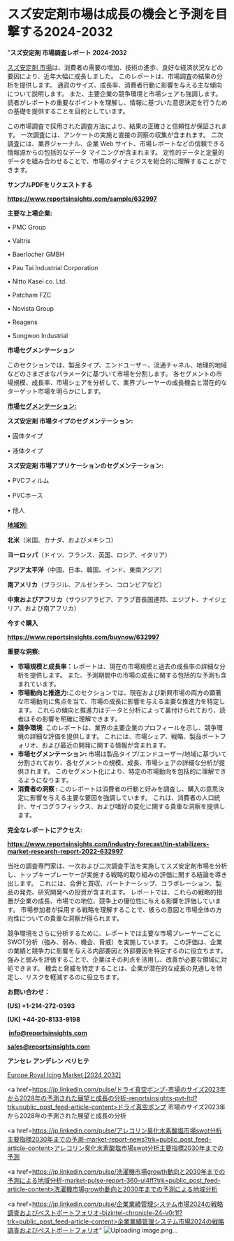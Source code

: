 # スズ安定剤市場は成長の機会と予測を目撃する2024-2032

"<strong>スズ安定剤 市場調査レポート 2024-2032</strong>

<a href=https://www.reportsinsights.com/sample/632997>スズ安定剤 市場</a>は、消費者の需要の増加、技術の進歩、良好な経済状況などの要因により、近年大幅に成長しました。 このレポートは、市場調査の結果の分析を提供します。 通貨のサイズ、成長率、消費者行動に影響を与える主な傾向について説明します。 また、主要企業の競争環境と市場シェアも強調します。 読者がレポートの重要なポイントを理解し、情報に基づいた意思決定を行うための基礎を提供することを目的としています。

この市場調査で採用された調査方法により、結果の正確さと信頼性が保証されます。 一次調査には、アンケートの実施と直接の洞察の収集が含まれます。 二次調査には、業界ジャーナル、企業 Web サイト、市場レポートなどの信頼できる情報源からの包括的なデータ マイニングが含まれます。 定性的データと定量的データを組み合わせることで、市場のダイナミクスを総合的に理解することができます。

<strong><b>サンプルPDFをリクエストする</b></strong>

<a href=https://www.reportsinsights.com/sample/632997><strong><u>https://www.reportsinsights.com/sample/632997</u></strong></a>

<strong>主要な上場企業:</strong>

• PMC Group

• Valtris

• Baerlocher GMBH

• Pau Tai Industrial Corporation

• Nitto Kasei co. Ltd.

• Patcham FZC

• Novista Group

• Reagens

• Songwon Industrial

<strong>市場セグメンテーション</strong>

このセクションでは、製品タイプ、エンドユーザー、流通チャネル、地理的地域などのさまざまなパラメータに基づいて市場を分割します。 各セグメントの市場規模、成長率、市場シェアを分析して、業界プレーヤーの成長機会と潜在的なターゲット市場を明らかにします。

<strong><u>市場セグメンテーション</u></strong><strong><u>:</u></strong>

<strong>スズ安定剤 市場タイプのセグメンテーション:</strong>

• 固体タイプ

• 液体タイプ

<strong>スズ安定剤 市場アプリケーションのセグメンテーション:</strong>

• PVCフィルム

• PVCホース

• 他人

<strong><u>地域別</u></strong><strong><u>:</u></strong>

<strong>北米</strong>（米国、カナダ、およびメキシコ）

<strong>ヨーロッパ</strong>（ドイツ、フランス、英国、ロシア、イタリア）

<strong>アジア太平洋</strong>（中国、日本、韓国、インド、東南アジア）

<strong>南アメリカ</strong>（ブラジル、アルゼンチン、コロンビアなど）

<strong>中東およびアフリカ</strong>（サウジアラビア、アラブ首長国連邦、エジプト、ナイジェリア、および南アフリカ）

<strong>今すぐ購入</strong>

<a href=https://www.reportsinsights.com/buynow/632997><strong><u>https://www.reportsinsights.com/buynow/632997</u></strong></a>

<strong>重要な洞察:</strong>
<ul>
  <li><strong>市場規模と成長率：</strong>レポートは、現在の市場規模と過去の成長率の詳細な分析を提供します。 また、予測期間中の市場の成長に関する包括的な予測も含まれています。</li>
  <li><strong>市場動向と推進力:</strong>このセクションでは、現在および新興市場の両方の顕著な市場動向に焦点を当て、市場の成長に影響を与える主要な推進力を特定します。 これらの傾向と推進力はデータと分析によって裏付けられており、読者はその影響を明確に理解できます。</li>
  <li><strong>競争環境</strong>: このレポートは、業界の主要企業のプロフィールを示し、競争環境の詳細な評価を提供します。 これには、市場シェア、戦略、製品ポートフォリオ、および最近の開発に関する情報が含まれます。</li>
  <li><strong>市場セグメンテーション: </strong>市場は製品タイプ/エンドユーザー/地域に基づいて分割されており、各セグメントの規模、成長、市場シェアの詳細な分析が提供されます。 このセグメント化により、特定の市場動向を包括的に理解できるようになります。</li>
  <li><strong>消費者の洞察 : </strong>このレポートは消費者の行動と好みを調査し、購入の意思決定に影響を与える主要な要因を強調しています。 これは、消費者の人口統計、サイコグラフィックス、および嗜好の変化に関する貴重な洞察を提供します。</li>
</ul>
<strong>完全なレポートにアクセス:</strong>

<a href=https://www.reportsinsights.com/industry-forecast/tin-stabilizers-market-research-report-2022-632997><strong><u><b>https://www.reportsinsights.com/industry-forecast/tin-stabilizers-market-research-report-2022-632997</b></u></strong></a>

当社の調査専門家は、一次および二次調査手法を実施してスズ安定剤市場を分析し、トップキープレーヤーが実施する戦略的取り組みの評価に関する結論を導き出します。 これには、合併と買収、パートナーシップ、コラボレーション、製品の発売、研究開発への投資が含まれます。 レポートでは、これらの戦略的措置が企業の成長、市場での地位、競争上の優位性に与える影響を評価しています。 市場参加者が採用する戦略を理解することで、彼らの意図と市場全体の方向性についての貴重な洞察が得られます。

競争環境をさらに分析するために、レポートでは主要な市場プレーヤーごとにSWOT分析（強み、弱み、機会、脅威）を実施しています。 この評価は、企業の業績と競争力に影響を与える内部要因と外部要因を特定するのに役立ちます。 強みと弱みを評価することで、企業はその利点を活用し、改善が必要な領域に対処できます。 機会と脅威を特定することは、企業が潜在的な成長の見通しを特定し、リスクを軽減するのに役立ちます。

<strong>お問い合わせ：</strong>

<strong>(US) +1-214-272-0393</strong>

<strong>(UK) +44-20-8133-9198</strong>

<strong> </strong><a href=info@reportsinsights.com><strong><u>info@reportsinsights.com</u></strong></a>

<a href=sales@reportsinsights.com><strong><u>sales@reportsinsights.com</u></strong></a>

<strong>アンセレ アンデレン ベリヒテ</strong>

<a href=https://www.linkedin.com/pulse/europe-royal-icing-markets-trends-growth-mdmef/>Europe Royal Icing Market [2024 2032]</a>

<a href=https://jp.linkedin.com/pulse/ドライ真空ポンプ-市場のサイズ2023年から2028年の予測された展望と成長の分析-reportsinsights-pvt-ltd?trk=public_post_feed-article-content>ドライ真空ポンプ 市場のサイズ2023年から2028年の予測された展望と成長の分析</a>

<a href=https://jp.linkedin.com/pulse/アレコリン臭化水素酸塩市場swot分析主要指標2030年までの予測-market-report-news?trk=public_post_feed-article-content>アレコリン臭化水素酸塩市場swot分析主要指標2030年までの予測</a>

<a href=https://jp.linkedin.com/pulse/洗濯機市場growth動向と2030年までの予測による地域分析-market-pulse-report-360-ul4ff?trk=public_post_feed-article-content>洗濯機市場growth動向と2030年までの予測による地域分析</a>

<a href=https://jp.linkedin.com/pulse/企業業績管理システム市場2024の戦略調査およびベストポートフォリオ-bizintel-chronicle-24-v0r1f?trk=public_post_feed-article-content>企業業績管理システム市場2024の戦略調査およびベストポートフォリオ</a>"
![Uploading image.png…]()
